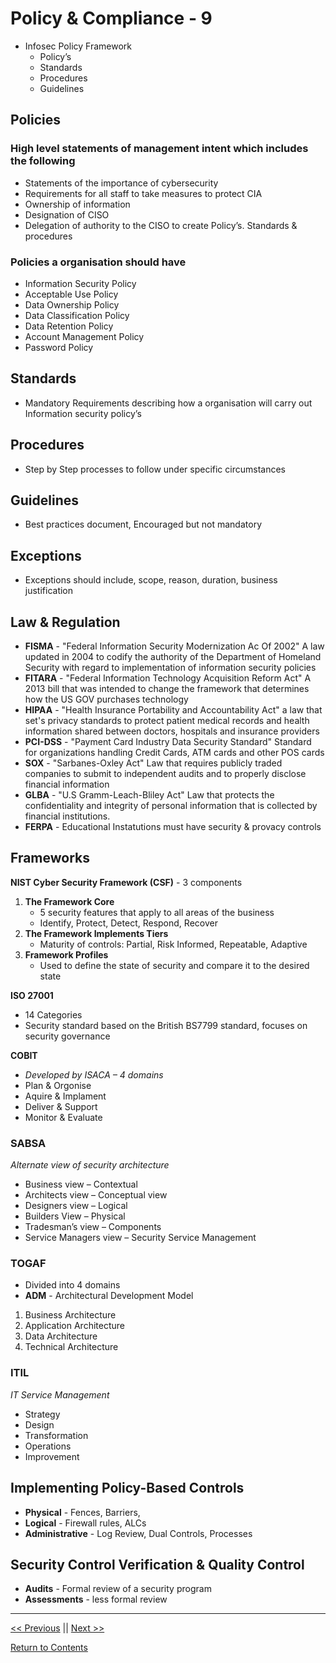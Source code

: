 # Policy & Compliance - 9

- Infosec Policy Framework
    - Policy’s
    - Standards
    - Procedures
    - Guidelines
    
## Policies

### High level statements of management intent which includes the following

 - Statements of the importance of cybersecurity 
 - Requirements for all staff to take measures to protect CIA
 - Ownership of information
 - Designation of CISO
 - Delegation of authority to the CISO to create Policy’s. Standards & procedures

### Policies a organisation should have

 - Information Security Policy
 - Acceptable Use Policy
 - Data Ownership Policy
 - Data Classification Policy
 - Data Retention Policy
 - Account Management Policy
 - Password Policy
 
## Standards 

-	Mandatory Requirements describing how a organisation will carry out Information security policy’s

## Procedures 

-	Step by Step processes to follow under specific circumstances 

## Guidelines

-	Best practices document, Encouraged but not mandatory 

## Exceptions

-	Exceptions should include, scope, reason, duration, business justification

## Law & Regulation

 - **FISMA** - "Federal Information Security Modernization Ac Of 2002" A law updated in 2004 to codify the authority of the Department of Homeland Security with regard to implementation of information security policies
 -	**FITARA** - "Federal Information Technology Acquisition Reform Act" A 2013 bill that was intended to change the framework that determines how the US GOV purchases technology
 - **HIPAA** - "Health Insurance Portability and Accountability Act" a law that set's privacy standards to protect patient medical records and health information shared between doctors, hospitals and insurance providers
 - **PCI-DSS** - "Payment Card Industry Data Security Standard" Standard for organizations handling Credit Cards, ATM cards and other POS cards
 - **SOX** - "Sarbanes-Oxley Act" Law that requires publicly traded companies to submit to independent audits and to properly disclose financial information
 - **GLBA** - "U.S Gramm-Leach-Bliley Act" Law that protects the confidentiality and integrity of personal information that is collected by financial institutions.
 - **FERPA** - Educational Instatutions must have security & provacy controls

## Frameworks

**NIST Cyber Security Framework (CSF)** - 3 components  


1. **The Framework Core** 
    - 5 security features that apply to all areas of the business
    - Identify, Protect, Detect, Respond, Recover
2. **The Framework Implements Tiers**
    - Maturity of controls: Partial, Risk Informed, Repeatable, Adaptive
3. **Framework Profiles**
    - Used to define the state of security and compare it to the desired state
  
**ISO 27001**
 - 14 Categories
 - Security standard based on the British BS7799 standard, focuses on security governance
 
**COBIT**

-	*Developed by ISACA – 4 domains*
-	Plan & Orgonise
-	Aquire & Implament
-	Deliver & Support
- Monitor & Evaluate

### SABSA  

*Alternate view of security architecture* 
-	Business view – Contextual 
-	Architects view – Conceptual view
-	Designers view – Logical
-	Builders View – Physical
-	Tradesman’s view – Components
-	Service Managers view – Security Service Management

### TOGAF

-	Divided into 4 domains
-	**ADM** - Architectural Development Model
1.	Business Architecture
2.	Application Architecture
3.	Data Architecture
4.	Technical Architecture

### ITIL
*IT Service Management*  
-	Strategy
-	Design
-	Transformation 
-	Operations
-	Improvement 

## Implementing Policy-Based Controls

-	**Physical** - Fences, Barriers,
-	**Logical** - Firewall rules, ALCs
-	**Administrative**  - Log Review, Dual Controls, Processes

## Security Control Verification & Quality Control
-	**Audits** - Formal review of a security program
-	**Assessments** - less formal review

____________________

<a href="https://github.com/ReefMeeter/CySA/blob/master/08.%20Recovery%20%26%20Post-Incident%20Response.md"><< Previous</a> || <a href="https://github.com/ReefMeeter/CySA/blob/master/10.%20Defence%20in%20Depth%20Security%20Architecture.md">Next >></a>  


<a href="https://github.com/ReefMeeter/CySA/blob/master/README.md">Return to Contents</a>
